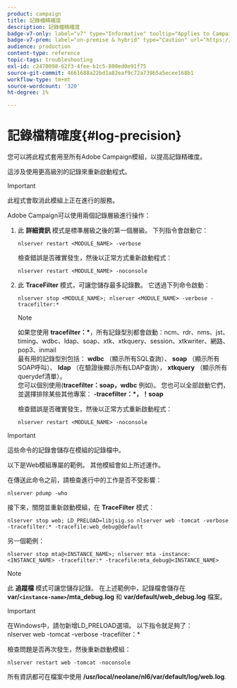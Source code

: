 ```yaml
---
product: campaign
title: 記錄檔精確度
description: 記錄檔精確度
badge-v7-only: label="v7" type="Informative" tooltip="Applies to Campaign Classic v7 only"
badge-v7-prem: label="on-premise & hybrid" type="Caution" url="https://experienceleague.adobe.com/docs/campaign-classic/using/installing-campaign-classic/architecture-and-hosting-models/hosting-models-lp/hosting-models.html" tooltip="Applies to on-premise and hybrid deployments only"
audience: production
content-type: reference
topic-tags: troubleshooting
exl-id: c2470098-62f3-4fee-b1c5-800ed0e91f75
source-git-commit: 4661688a22bd1a82eaf9c72a739b5a5ecee168b1
workflow-type: tm+mt
source-wordcount: '320'
ht-degree: 1%

---
```


# 記錄檔精確度{#log-precision}



您可以將此程式套用至所有Adobe Campaign模組，以提高記錄精確度。

這涉及使用更高級別的記錄來重新啟動程式。

>[!IMPORTANT]
>
>此程式會取消此模組上正在進行的服務。

Adobe Campaign可以使用兩個記錄層級進行操作：

1. 此 **詳細資訊** 模式是標準層級之後的第一個層級。 下列指令會啟動它：

   ```
   nlserver restart <MODULE_NAME> -verbose 
   ```

   檢查錯誤是否確實發生，然後以正常方式重新啟動程式：

   ```
   nlserver restart <MODULE_NAME> -noconsole
   ```

1. 此 **TraceFilter** 模式，可讓您儲存最多記錄數。 它透過下列命令啟動：

   ```
   nlserver stop <MODULE_NAME>; nlserver <MODULE_NAME> -verbose -tracefilter:*
   ```

   >[!NOTE]
   >
   >如果您使用 **tracefilter：&#42;**，所有記錄型別都會啟動：ncm、rdr、nms、jst、timing、wdbc、ldap、soap、xtk、xtkquery、session、xtkwriter、網路、pop3、inmail\
   >最有用的記錄型別包括： **wdbc** （顯示所有SQL查詢）、 **soap** （顯示所有SOAP呼叫）、 **ldap** （在驗證後顯示所有LDAP查詢）， **xtkquery** （顯示所有querydef清單）。\
   >您可以個別使用(**tracefilter：soap，wdbc** 例如)。 您也可以全部啟動它們，並選擇排除某些其他專案： **-tracefilter：&#42;，！soap**

   檢查錯誤是否確實發生，然後以正常方式重新啟動程式：

   ```
   nlserver restart <MODULE_NAME> -noconsole
   ```

>[!IMPORTANT]
>
>這些命令的記錄會儲存在模組的記錄檔中。

以下是Web模組專屬的範例。 其他模組會如上所述運作。

在傳送此命令之前，請檢查進行中的工作是否不受影響：

```
nlserver pdump -who
```

接下來，關閉並重新啟動模組，在 **TraceFilter** 模式：

```
nlserver stop web; LD_PRELOAD=libjsig.so nlserver web -tomcat -verbose -tracefilter:* -tracefile:web_debug@default
```

另一個範例：

```
nlserver stop mta@<INSTANCE_NAME>; nlserver mta -instance:<INSTANCE_NAME> -tracefilter:* -tracefile:mta_debug@<INSTANCE_NAME>
```

>[!NOTE]
>
>此 **追蹤檔** 模式可讓您儲存記錄。 在上述範例中，記錄檔會儲存在 **var/`<instance-name>`/mta_debug.log** 和 **var/default/web_debug.log** 檔案。

>[!IMPORTANT]
>
>在Windows中，請勿新增LD_PRELOAD選項。 以下指令就足夠了：\
>nlserver web -tomcat -verbose -tracefilter：&#42;

檢查問題是否再次發生，然後重新啟動模組：

```
nlserver restart web -tomcat -noconsole
```

所有資訊都可在檔案中使用 **/usr/local/neolane/nl6/var/default/log/web.log**.
